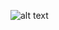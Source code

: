 ![alt text]([http://url/to/img.png](https://github.com/shaunkorba/RecipeForMe/blob/master/flowchart.png?raw=true))
